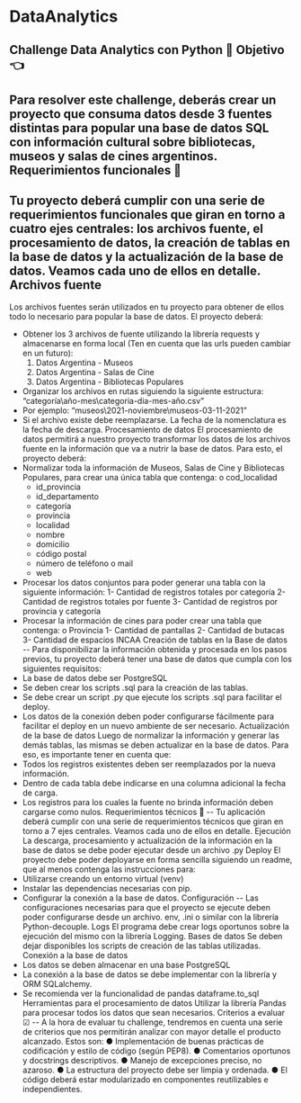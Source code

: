 # DataAnalytics
Challenge Data Analytics con Python 🚀
Objetivo 👈
---
Para resolver este challenge, deberás crear un proyecto que consuma datos desde 3 fuentes distintas para popular una base de datos SQL con información cultural sobre bibliotecas, museos y salas de cines argentinos.
Requerimientos funcionales 🔎
---
Tu proyecto deberá cumplir con una serie de requerimientos funcionales que giran en torno a cuatro ejes centrales: los archivos fuente, el procesamiento de datos, la creación de tablas en la base de datos y la actualización de la base de datos.
Veamos cada uno de ellos en detalle.
Archivos fuente
---
Los archivos fuentes serán utilizados en tu proyecto para obtener de ellos todo lo necesario para popular la base de datos. El proyecto deberá:
- Obtener los 3 archivos de fuente utilizando la librería requests y almacenarse en forma local (Ten en cuenta que las urls pueden cambiar en un futuro):
	1.  Datos Argentina - Museos
	2. Datos Argentina - Salas de Cine
	3. Datos Argentina - Bibliotecas Populares
- Organizar los archivos en rutas siguiendo la siguiente estructura: “categoría\año-mes\categoria-dia-mes-año.csv”
- Por ejemplo: “museos\2021-noviembre\museos-03-11-2021”
- Si el archivo existe debe reemplazarse. La fecha de la nomenclatura es la fecha de descarga.
Procesamiento de datos
El procesamiento de datos permitirá a nuestro proyecto transformar los datos de los archivos fuente en la información que va a nutrir la base de datos. Para esto, el proyecto deberá:
- Normalizar toda la información de Museos, Salas de Cine y Bibliotecas Populares, para crear una única tabla que contenga:
o cod_localidad
	- id_provincia
	- id_departamento
	- categoría
	- provincia
	- localidad
	- nombre
	- domicilio
	- código postal
	- número de teléfono o mail
	- web
- Procesar los datos conjuntos para poder generar una tabla con la siguiente información:
1- Cantidad de registros totales por categoría
2- Cantidad de registros totales por fuente
3- Cantidad de registros por provincia y categoría
- Procesar la información de cines para poder crear una tabla que contenga: o Provincia
1- Cantidad de pantallas
2- Cantidad de butacas
3- Cantidad de espacios INCAA
Creación de tablas en la Base de datos
--
Para disponibilizar la información obtenida y procesada en los pasos previos, tu proyecto deberá tener una base de datos que cumpla con los siguientes requisitos:
- La base de datos debe ser PostgreSQL
- Se deben crear los scripts .sql para la creación de las tablas.
- Se debe crear un script .py que ejecute los scripts .sql para facilitar el deploy.
- Los datos de la conexión deben poder configurarse fácilmente para facilitar el deploy en un nuevo ambiente de ser necesario.
Actualización de la base de datos
Luego de normalizar la información y generar las demás tablas, las mismas se deben actualizar en la base de datos. Para eso, es importante tener en cuenta que:
- Todos los registros existentes deben ser reemplazados por la nueva información.
- Dentro de cada tabla debe indicarse en una columna adicional la fecha de carga.
- Los registros para los cuales la fuente no brinda información deben cargarse como nulos.
Requerimientos técnicos 🔧
--
Tu aplicación deberá cumplir con una serie de requerimientos técnicos que giran en torno a 7 ejes centrales. Veamos cada uno de ellos en detalle.
Ejecución
La descarga, procesamiento y actualización de la información en la base de datos se debe poder ejecutar desde un archivo .py
Deploy
El proyecto debe poder deployarse en forma sencilla siguiendo un readme, que al menos contenga las instrucciones para:
- Utilizarse creando un entorno virtual (venv)
- Instalar las dependencias necesarias con pip.
- Configurar la conexión a la base de datos.
Configuración
--
Las configuraciones necesarias para que el proyecto se ejecute deben poder configurarse desde un archivo. env, .ini o similar con la librería Python-decouple.
Logs
El programa debe crear logs oportunos sobre la ejecución del mismo con la librería Logging.
Bases de datos
Se deben dejar disponibles los scripts de creación de las tablas utilizadas.
Conexión a la base de datos
- Los datos se deben almacenar en una base PostgreSQL
- La conexión a la base de datos se debe implementar con la librería y ORM SQLalchemy.
- Se recomienda ver la funcionalidad de pandas dataframe.to_sql
Herramientas para el procesamiento de datos
Utilizar la librería Pandas para procesar todos los datos que sean necesarios.
Criterios a evaluar ☑
--
A la hora de evaluar tu challenge, tendremos en cuenta una serie de criterios que nos permitirán analizar con mayor detalle el producto alcanzado. Estos son:
● Implementación de buenas prácticas de codificación y estilo de código (según PEP8).
● Comentarios oportunos y docstrings descriptivos.
● Manejo de excepciones preciso, no azaroso.
● La estructura del proyecto debe ser limpia y ordenada.
● El código deberá estar modularizado en componentes reutilizables e
independientes.
